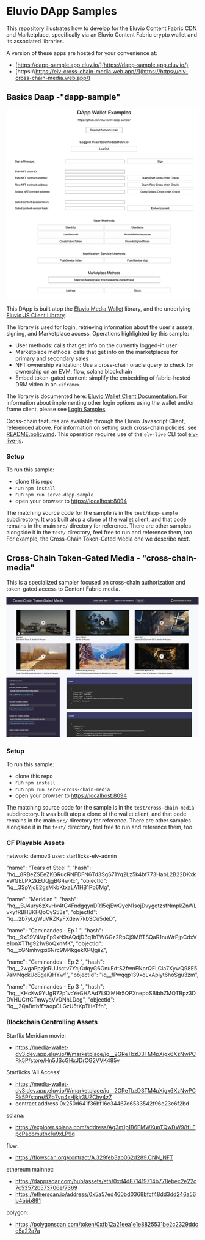 
# Eluvio DApp Samples

This repository illustrates how to develop for the Eluvio Content Fabric CDN and Marketplace,
specifically via an Eluvio Content Fabric crypto wallet and its associated libraries.

A version of these apps are hosted for your convenience at:
- [https://dapp-sample.app.eluv.io/](https://dapp-sample.app.eluv.io/)
- [https://https://elv-cross-chain-media.web.app//](https://https://elv-cross-chain-media.web.app/)


## Basics Daap -"dapp-sample"

![sample screenshot](images/dapp-sample-screenshot.png)

This DApp is built atop the [Eluvio Media Wallet](https://github.com/eluv-io/elv-media-wallet)
library, and the underlying [Eluvio JS Client Library](https://github.com/eluv-io/elv-client-js).

The library is used for login, retrieving information about the user's assets,
signing, and Marketplace access. Operations highlighted by this sample:
- User methods: calls that get info on the currently logged-in user
- Marketplace methods: calls that get info on the marketplaces for primary and secondary sales
- NFT ownership validation: Use a cross-chain oracle query to check for ownership on an EVM, flow, solana blockchain
- Embed token-gated content: simplify the embedding of fabric-hosted DRM video in an `<iframe>`

The library is documented here:
[Eluvio Wallet Client Documentation](https://eluv-io.github.io/elv-client-js/wallet-client/index.html).
For information about implementing other login options using the wallet and/or frame client, please see
[Login Samples](https://core.test.contentfabric.io/elv-media-wallet-client-test/test-login/).

Cross-chain features are available through the Eluvio Javascript Client, referenced above.
For information on setting such cross-chain policies, see [README.policy.md](README.policy.md).
This operation requires use of the `elv-live` CLI tool [elv-live-js](https://github.com/eluv-io/elv-live-js).

### Setup

To run this sample:
- clone this repo
- run `npm install`
- run `npm run serve-dapp-sample`
- open your browser to [https://localhost:8094](https://localhost:8094)

The matching source code for the sample is in the `test/dapp-sample` subdirectory.  It was built atop a clone
of the wallet client, and that code remains in the main `src/` directory for reference.
There are other samples alongside it in the `test/` directory, feel free to run and reference them, too.
For example, the Cross-Chain Token-Gated Media one we describe next.


## Cross-Chain Token-Gated Media - "cross-chain-media"

This is a specialized sampler focused on cross-chain authorization and token-gated access to Content Fabric media.

![cross_chain screenshot](images/cross-chain-screenshot.png)


### Setup

To run this sample:
- clone this repo
- run `npm install`
- run `npm run serve-cross-chain-media`
- open your browser to [https://localhost:8094](https://localhost:8094)

The matching source code for the sample is in the `test/cross-chain-media` subdirectory.  It was built atop a clone
of the wallet client, and that code remains in the main `src/` directory for reference.
There are other samples alongside it in the `test/` directory, feel free to run and reference them, too.


### CF Playable Assets

network: demov3
user: starflicks-elv-admin

"name": "Tears of Steel ",
"hash": "hq__8RBeZSEeZKGRucRNFDFN6Td3SgS71Yq2Lz5k4bf773HabL2B22DKxkxWGELPX2kEUQjgBG4wRc",
"objectId": "iq__3SpYjqE2gsMkbKtxaLA1HB1Pb6Mg",

"name": "Meridian ",
"hash": "hq__BJ4ury6zXvHv4tG4FndgqynDR15ejEwQyeN1sojDvygqtzsfNmpkZnWLvkyfRBHBKFQoCyS53s",
"objectId": "iq__2b7yLgWuVRZKyFXdew7kbSCu5deD",

"name": "Caminandes - Ep 1 ",
"hash": "hq__9xS9V4VpFp9xN9rAQdjD3q1hTWGGz2RpCj9MBTSQaR1nuWrPjpCdxVe1onXTTtg921w8oQxnMK",
"objectId": "iq__xGNmhvgxi6Nrc9M4kgekXPQgiiZ",

"name": "Caminandes - Ep 2 ",
"hash": "hq__2wgaPpzjcRUJsctv7YcjGdqyG6GnuEdtS2fwnFNprQFLCia7XywQ98E57aMNqckUcEgaiQHYwf",
"objectId": "iq__fPwqqp139xqLxApiyt6hoSgu3zm",

"name": "Caminandes - Ep 3 ",
"hash": "hq__KHcKw9YUgR72p1vcYeGHAAd7L9XMHr5QPXnepbSBibhZMQTBpz3DDVHUCrtCTmwyqVvDNhLDcg",
"objectId": "iq__2QaBrtbffYaopCLGzU5tXpTHeTfn",


### Blockchain Controlling Assets

Starflix Meridian movie:
- https://media-wallet-dv3.dev.app.eluv.io/#/marketplace/iq__2GReTbzD3TM4pXigx6XzNwPCRk5P/store/Hn5JScGHxJDrCG2VVK485v

Starflicks 'All Access' 
- https://media-wallet-dv3.dev.app.eluv.io/#/marketplace/iq__2GReTbzD3TM4pXigx6XzNwPCRk5P/store/5Zb7yp4sHjkjr3UZChy4z7
- contract address 0x250d641f36bf16c34467d6533542f96e23c6f2bd

solana: 
- https://explorer.solana.com/address/Ag3m1p1B6FMWKunTQwDW98fLEpcPaobmuthx1u9xLP9q

flow: 
- https://flowscan.org/contract/A.329feb3ab062d289.CNN_NFT
 
ethereum mainnet: 
- https://dappradar.com/hub/assets/eth/0xd4d871419714b778ebec2e22c7c53572b573706e/7369
- https://etherscan.io/address/0x5a57ed460bd0368bfcf48dd3dd246a56b4bbb891

polygon:
- https://polygonscan.com/token/0xfb12a21eea1e1e8825531be2c2329ddcc5a22a7a



